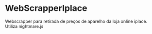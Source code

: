 # WebScrapperIplace
Webscrapper para retirada de preços de aparelho da loja online iplace. Utiliza nightmare.js
